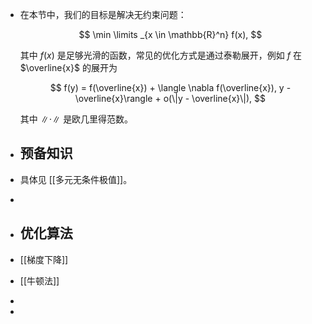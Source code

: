 - 在本节中，我们的目标是解决无约束问题：
  
  $$ \min \limits _{x \in \mathbb{R}^n} f(x), $$
  
  其中 $f(x)$ 是足够光滑的函数，常见的优化方式是通过泰勒展开，例如 $f$ 在 $\overline{x}$ 的展开为
  
  $$ f(y) = f(\overline{x}) + \langle \nabla f(\overline{x}), y - \overline{x}\rangle + o(\|y - \overline{x}\|), $$
  
  其中 $\|\cdot \|$ 是欧几里得范数。
- ## 预备知识
- 具体见 [[多元无条件极值]]。
-
- ## 优化算法
- [[梯度下降]]
- [[牛顿法]]
-
-